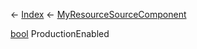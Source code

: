 ← [Index](Api-Index) ← [MyResourceSourceComponent](Sandbox.Game.EntityComponents.MyResourceSourceComponent)

[bool](System.Boolean) ProductionEnabled

